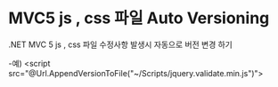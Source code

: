 # MVC5 js , css 파일 Auto Versioning
.NET MVC 5 js , css 파일 수정사항 발생시 자동으로 버전 변경 하기

-예)  <script src="@Url.AppendVersionToFile("~/Scripts/jquery.validate.min.js")"></script>
